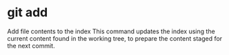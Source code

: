 # git add

Add file contents to the index
This command updates the index using the current content found in the working tree, to prepare the content staged for the next commit.